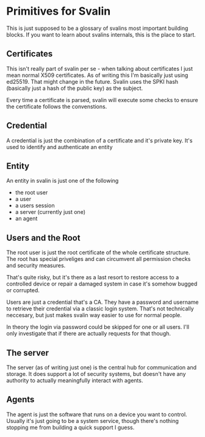 
# Primitives for Svalin

This is just supposed to be a glossary of svalins most important building blocks.
If you want to learn about svalins internals, this is the place to start.

## Certificates

This isn't really part of svalin per se - when talking about certificates I just mean normal X509 certificates.
As of writing this I'm basically just using ed25519. That might change in the future.
Svalin uses the SPKI hash (basically just a hash of the public key) as the subject.

Every time a certificate is parsed, svalin will execute some checks to ensure the certificate follows the convenstions.

## Credential

A credential is just the combination of a certificate and it's private key.
It's used to identify and authenticate an entity

## Entity

An entity in svalin is just one of the following

- the root user
- a user
- a users session
- a server (currently just one)
- an agent

## Users and the Root

The root user is just the root certificate of the whole certificate structure.
The root has special priveliges and can circumvent all permission checks and security measures.

That's quite risky, but it's there as a last resort to restore access
to a controlled device or repair a damaged system in case it's somehow bugged or corrupted.

Users are just a credential that's a CA.
They have a password and username to retrieve their credential via a classic login system.
That's not technically neccesary, but just makes svalin way easier to use for normal people.

In theory the login via password could be skipped for one or all users.
I'll only investigate that if there are actually requests for that though.

## The server

The server (as of writing just one) is the central hub for communication and storage.
It does support a lot of security systems, but doesn't have any authority to actually meaningfully interact with agents.

## Agents

The agent is just the software that runs on a device you want to control.
Usually it's just going to be a system service, though there's nothing stopping me from building a quick support I guess.
